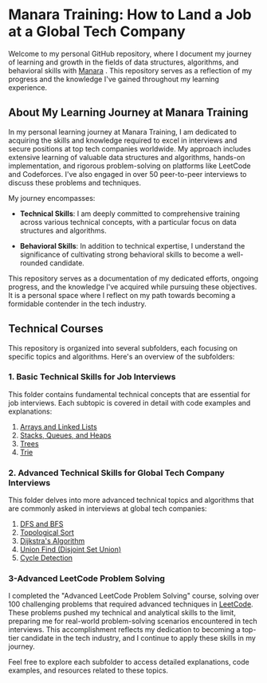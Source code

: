 # Manara Training: How to Land a Job at a Global Tech Company

Welcome to my personal GitHub repository, where I document my journey of learning and growth in the fields of data structures, algorithms, and behavioral skills with [Manara](https://old.manara.tech/about-us) . This repository serves as a reflection of my progress and the knowledge I've gained throughout my learning experience.

## About My Learning Journey at Manara Training

In my personal learning journey at Manara Training, I am dedicated to acquiring the skills and knowledge required to excel in interviews and secure positions at top tech companies worldwide. My approach includes extensive learning of valuable data structures and algorithms, hands-on implementation, and rigorous problem-solving on platforms like LeetCode and Codeforces. I've also engaged in over 50 peer-to-peer interviews to discuss these problems and techniques.

My journey encompasses:

- **Technical Skills**: I am deeply committed to comprehensive training across various technical concepts, with a particular focus on data structures and algorithms.

- **Behavioral Skills**: In addition to technical expertise, I understand the significance of cultivating strong behavioral skills to become a well-rounded candidate.

This repository serves as a documentation of my dedicated efforts, ongoing progress, and the knowledge I've acquired while pursuing these objectives. It is a personal space where I reflect on my path towards becoming a formidable contender in the tech industry.


## Technical Courses

This repository is organized into several subfolders, each focusing on specific topics and algorithms. Here's an overview of the subfolders:

### 1. Basic Technical Skills for Job Interviews

This folder contains fundamental technical concepts that are essential for job interviews. Each subtopic is covered in detail with code examples and explanations:

1. [Arrays and Linked Lists](1-Basic%20technical%20skills%20for%20job%20interviews/Arrays%20and%20Linked%20Lists/README.md)
2. [Stacks, Queues, and Heaps](1-Basic%20technical%20skills%20for%20job%20interviews/Stacks%2C%20Queues%2C%20and%20Heaps/README.md)
3. [Trees](1-Basic%20technical%20skills%20for%20job%20interviews/Trees/README.md)
4. [Trie](1-Basic%20technical%20skills%20for%20job%20interviews/Trie/README.md)

### 2. Advanced Technical Skills for Global Tech Company Interviews

This folder delves into more advanced technical topics and algorithms that are commonly asked in interviews at global tech companies:

1. [DFS and BFS](2-Advanced%20technical%20skills%20for%20global%20tech%20company%20interviews/DFS%20and%20BFS/README.md)
2. [Topological Sort](2-Advanced%20technical%20skills%20for%20global%20tech%20company%20interviews/Topological%20Sort/README.md)
3. [Dijkstra's Algorithm](2-Advanced%20technical%20skills%20for%20global%20tech%20company%20interviews/Dijkstra/README.md)
4. [Union Find (Disjoint Set Union)](2-Advanced%20technical%20skills%20for%20global%20tech%20company%20interviews/Union%20Find(dsu)/README.md)
5. [Cycle Detection](2-Advanced%20technical%20skills%20for%20global%20tech%20company%20interviews/detect_cycles/README.md)

### 3-Advanced LeetCode Problem Solving

I completed the "Advanced LeetCode Problem Solving" course, solving over 100 challenging problems that required advanced techniques in [LeetCode](https://leetcode.com/amr2652001/). These problems pushed my technical and analytical skills to the limit, preparing me for real-world problem-solving scenarios encountered in tech interviews. This accomplishment reflects my dedication to becoming a top-tier candidate in the tech industry, and I continue to apply these skills in my journey.


Feel free to explore each subfolder to access detailed explanations, code examples, and resources related to these topics. 

